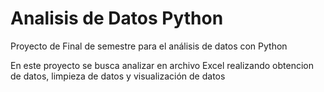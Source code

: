 # Analisis de Datos Python

Proyecto de Final de semestre para el análisis de datos con Python

En este proyecto se busca analizar en archivo Excel realizando obtencion de datos,
limpieza de datos y visualización de datos
